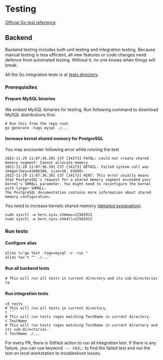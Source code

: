 # Testing

[Official Go test reference](https://pkg.go.dev/cmd/go#hdr-Testing_flags)

## Backend

Backend testing includes both unit testing and integration testing. Because manual testing is less efficient, all new features or code changes need defence from automated testing. Without it, no one knows when things will break.

All the Go integration tests is at [tests directory](https://github.com/bytebase/bytebase/tree/main/tests).

### Prerequisites

#### Prepare MySQL binaries

We embed MySQL binaries for testing. Run following command to download MySQL distributions first.

```shell
# Run this from the repo root
go generate -tags mysql ./...
```

#### Increase kernel shared memory for PostgreSQL

You may encounter following error while running the test

```shell
2022-11-29 11:07:36.391 CST [34173] FATAL: could not create shared memory segment: Cannot allocate memory
2022-11-29 11:07:36.391 CST [34173] DETAIL: Failed system call was shmget(key=41006308, size=56, 03600).
2022-11-29 11:07:36.391 CST [34173] HINT: This error usually means that PostgreSQL's request for a shared memory segment exceeded your kernel's SHMALL parameter. You might need to reconfigure the kernel with larger SHMALL.
The PostgreSQL documentation contains more information about shared memory configuration.
```

You need to increase kernels shared memory ([detailed explanation](https://dansketcher.com/2021/03/30/shmmax-error-on-big-sur)).

```shell
sudo sysctl -w kern.sysv.shmmax=12582912
sudo sysctl -w kern.sysv.shmall=12582912
```

### Run tests

#### Configure alias

```shell
alias t="go test -tags=mysql -v -run "
alias ta='t "" ./...'
```

#### Run all backend tests

```shell
# This will run all tests in current directory and its sub-directories
ta
```

#### Run integration tests

```shell
cd tests
# This will run all tests in current directory.
t ''
# This will run tests regex matching TestName in current directory.
t TestName
# This will run tests regex matching TestName in current directory and its sub-directories.
t TestName ./...
```

For every PR, there is GitHub action to run all integration test. If there is any failure, you can use keyword `--- FAIL:` to find the failed test and run the test on local workstation to troubleshoot issues.
